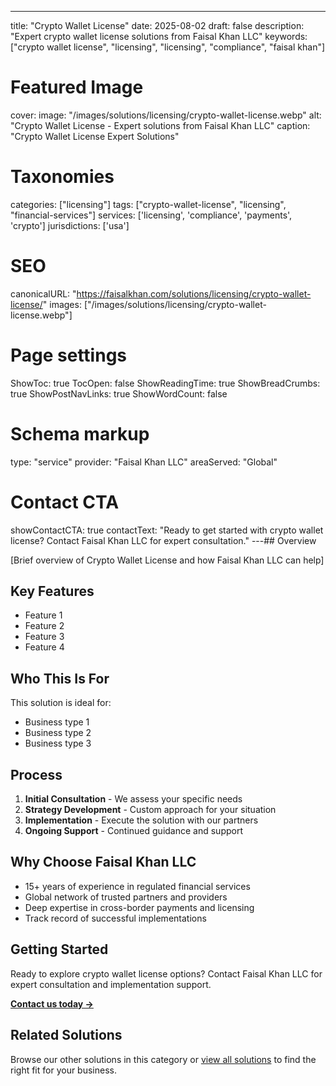 ---
title: "Crypto Wallet License"
date: 2025-08-02
draft: false
description: "Expert crypto wallet license solutions from Faisal Khan LLC"
keywords: ["crypto wallet license", "licensing", "licensing", "compliance", "faisal khan"]

# Featured Image
cover:
    image: "/images/solutions/licensing/crypto-wallet-license.webp"
    alt: "Crypto Wallet License - Expert solutions from Faisal Khan LLC"
    caption: "Crypto Wallet License Expert Solutions"

# Taxonomies
categories: ["licensing"]
tags: ["crypto-wallet-license", "licensing", "financial-services"]
services: ['licensing', 'compliance', 'payments', 'crypto']
jurisdictions: ['usa']

# SEO
canonicalURL: "https://faisalkhan.com/solutions/licensing/crypto-wallet-license/"
images: ["/images/solutions/licensing/crypto-wallet-license.webp"]

# Page settings
ShowToc: true
TocOpen: false
ShowReadingTime: true
ShowBreadCrumbs: true
ShowPostNavLinks: true
ShowWordCount: false

# Schema markup
type: "service"
provider: "Faisal Khan LLC"
areaServed: "Global"

# Contact CTA
showContactCTA: true
contactText: "Ready to get started with crypto wallet license? Contact Faisal Khan LLC for expert consultation."
---## Overview

[Brief overview of Crypto Wallet License and how Faisal Khan LLC can help]

## Key Features

- Feature 1
- Feature 2  
- Feature 3
- Feature 4

## Who This Is For

This solution is ideal for:

- Business type 1
- Business type 2
- Business type 3

## Process

1. **Initial Consultation** - We assess your specific needs
2. **Strategy Development** - Custom approach for your situation  
3. **Implementation** - Execute the solution with our partners
4. **Ongoing Support** - Continued guidance and support

## Why Choose Faisal Khan LLC

- 15+ years of experience in regulated financial services
- Global network of trusted partners and providers
- Deep expertise in cross-border payments and licensing
- Track record of successful implementations

## Getting Started

Ready to explore crypto wallet license options? Contact Faisal Khan LLC for expert consultation and implementation support.

**[Contact us today →](mailto:contact@faisalkhan.com)**

## Related Solutions

Browse our other solutions in this category or [view all solutions](/solutions/) to find the right fit for your business.

